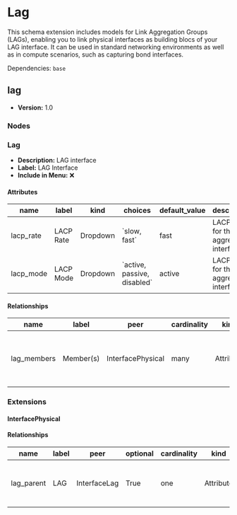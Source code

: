 # Lag

This schema extension includes models for Link Aggregation Groups (LAGs), enabling you to link physical interfaces as building blocs of your LAG interface. It can be used in standard networking environments as well as in compute scenarios, such as capturing bond interfaces.

Dependencies: `base`

## lag

- **Version:** 1.0

### Nodes

### Lag

- **Description:** LAG interface
- **Label:** LAG Interface
- **Include in Menu:** ❌

#### Attributes

| name | label | kind | choices | default_value | description | order_weight |
| ---- | ----- | ---- | ------- | ------------- | ----------- | ------------ |
| lacp\_rate | LACP Rate | Dropdown | \`slow, fast\` | fast | LACP rate for the aggregated interface | 1700 |
| lacp\_mode | LACP Mode | Dropdown | \`active, passive, disabled\` | active | LACP mode for the aggregated interface | 1750 |

#### Relationships

| name | label | peer | cardinality | kind | description | order_weight |
| ---- | ----- | ---- | ----------- | ---- | ----------- | ------------ |
| lag\_members | Member\(s\) | InterfacePhysical | many | Attribute | Physical Interfaces that are members of this aggregate | 1800 |

### Extensions

#### InterfacePhysical

#### Relationships

| name | label | peer | optional | cardinality | kind | description | order_weight |
| ---- | ----- | ---- | -------- | ----------- | ---- | ----------- | ------------ |
| lag\_parent | LAG | InterfaceLag | True | one | Attribute | LAG Interface using this Physical Interface | 1800 |

